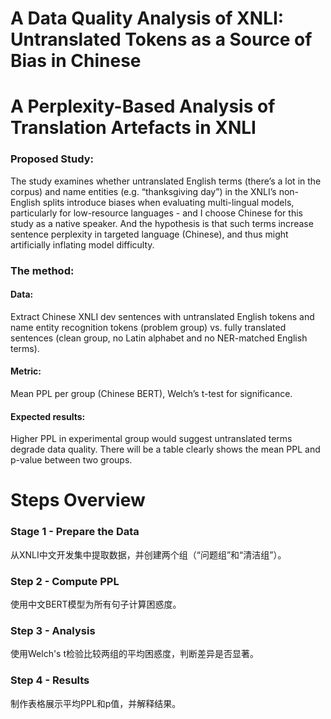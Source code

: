 # A Data Quality Analysis of XNLI: Untranslated Tokens as a Source of Bias in Chinese

# A Perplexity-Based Analysis of Translation Artefacts in XNLI

### Proposed Study: 

The study examines whether untranslated English terms (there’s a lot in the corpus) and name entities (e.g. “thanksgiving day”) in the XNLI’s non-English splits introduce biases when evaluating multi-lingual models, particularly for low-resource languages - and I choose Chinese for this study as a native speaker. And the hypothesis is that such terms increase sentence perplexity in targeted language (Chinese), and thus might artificially inflating model difficulty.

### The method:

#### Data: 
Extract Chinese XNLI dev sentences with untranslated English tokens and name entity recognition tokens (problem group) vs. fully translated sentences (clean group, no Latin alphabet and no NER-matched English terms).

#### Metric: 
Mean PPL per group (Chinese BERT), Welch’s t-test for significance.

#### Expected results: 
Higher PPL in experimental group would suggest untranslated terms degrade data quality. There will be a table clearly shows the mean PPL and p-value between two groups.

# Steps Overview

### Stage 1 - Prepare the Data

从XNLI中文开发集中提取数据，并创建两个组（“问题组”和“清洁组”）。

### Step 2 - Compute PPL

使用中文BERT模型为所有句子计算困惑度。

### Step 3 - Analysis

使用Welch's t检验比较两组的平均困惑度，判断差异是否显著。

### Step 4 - Results

制作表格展示平均PPL和p值，并解释结果。